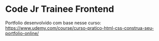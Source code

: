 # Code Jr Trainee Frontend
Portfolio desenvolvido com base nesse curso: https://www.udemy.com/course/curso-pratico-html-css-construa-seu-portfolio-online/
